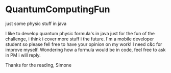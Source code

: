 # QuantumComputingFun
just some physic stuff in java


I like to develop quantum physic formula's in java just for the fun of the challenge, i think i cover more stuff i the future. 
I'm a mobile developer student so please fell free to have your opinion on my work! I need c&c for improve myself.
Wondering how a formula would be in code, feel free to ask in PM i will reply. 

Thanks for the reading,
Simone
